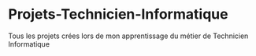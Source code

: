 # Projets-Technicien-Informatique
Tous les projets crées lors de mon apprentissage du métier de Technicien Informatique
